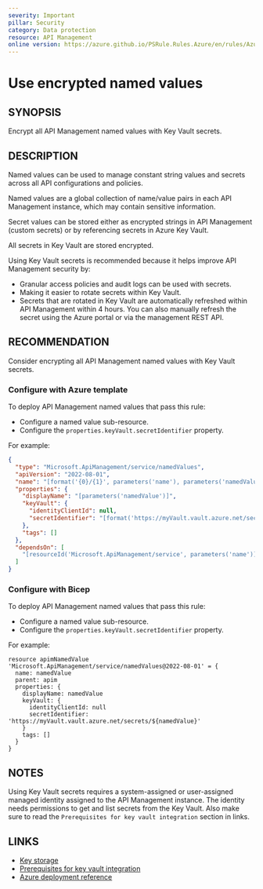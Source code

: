 ```yaml
---
severity: Important
pillar: Security
category: Data protection
resource: API Management
online version: https://azure.github.io/PSRule.Rules.Azure/en/rules/Azure.APIM.EncryptValues/
---
```


# Use encrypted named values

## SYNOPSIS

Encrypt all API Management named values with Key Vault secrets.

## DESCRIPTION

Named values can be used to manage constant string values and secrets across all API configurations and policies.

Named values are a global collection of name/value pairs in each API Management instance, which may contain sensitive information.

Secret values can be stored either as encrypted strings in API Management (custom secrets) or by referencing secrets in Azure Key Vault.

All secrets in Key Vault are stored encrypted.

Using Key Vault secrets is recommended because it helps improve API Management security by:

- Granular access policies and audit logs can be used with secrets.
- Making it easier to rotate secrets within Key Vault.
- Secrets that are rotated in Key Vault are automatically refreshed within API Management within 4 hours.
  You can also manually refresh the secret using the Azure portal or via the management REST API.

## RECOMMENDATION

Consider encrypting all API Management named values with Key Vault secrets.

### Configure with Azure template

To deploy API Management named values that pass this rule:

- Configure a named value sub-resource.
- Configure the `properties.keyVault.secretIdentifier` property.

For example:

```json
{
  "type": "Microsoft.ApiManagement/service/namedValues",
  "apiVersion": "2022-08-01",
  "name": "[format('{0}/{1}', parameters('name'), parameters('namedValue'))]",
  "properties": {
    "displayName": "[parameters('namedValue')]",
    "keyVault": {
      "identityClientId": null,
      "secretIdentifier": "[format('https://myVault.vault.azure.net/secrets/{0}', parameters('namedValue'))]"
    },
    "tags": []
  },
  "dependsOn": [
    "[resourceId('Microsoft.ApiManagement/service', parameters('name'))]"
  ]
}
```

### Configure with Bicep

To deploy API Management named values that pass this rule:

- Configure a named value sub-resource.
- Configure the `properties.keyVault.secretIdentifier` property.

For example:

```bicep
resource apimNamedValue 'Microsoft.ApiManagement/service/namedValues@2022-08-01' = {
  name: namedValue
  parent: apim
  properties: {
    displayName: namedValue
    keyVault: {
      identityClientId: null
      secretIdentifier: 'https://myVault.vault.azure.net/secrets/${namedValue}'
    }
    tags: []
  }
}
```

## NOTES

Using Key Vault secrets requires a system-assigned or user-assigned managed identity assigned to the API Management instance.
The identity needs permissions to get and list secrets from the Key Vault. Also make sure to read the `Prerequisites for key vault integration` section in links.

## LINKS

- [Key storage](https://learn.microsoft.com/azure/architecture/framework/security/design-storage-keys#key-storage)
- [Prerequisites for key vault integration](https://learn.microsoft.com/azure/api-management/api-management-howto-properties?tabs=azure-portal#prerequisites-for-key-vault-integration)
- [Azure deployment reference](https://learn.microsoft.com/azure/templates/microsoft.apimanagement/service/namedvalues#keyvaultcontractcreatepropertiesorkeyvaultcontractpr)
